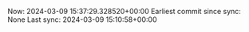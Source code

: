 Now: 2024-03-09 15:37:29.328520+00:00 Earliest commit since sync: None Last sync: 2024-03-09 15:10:58+00:00
